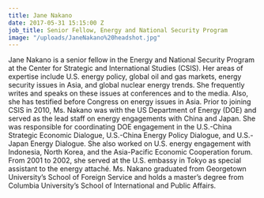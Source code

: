 ```yaml
---
title: Jane Nakano
date: 2017-05-31 15:15:00 Z
job_title: Senior Fellow, Energy and National Security Program
image: "/uploads/JaneNakano%20headshot.jpg"
---
```


Jane Nakano is a senior fellow in the Energy and National Security Program at the Center for Strategic and International Studies (CSIS). Her areas of expertise include U.S. energy policy, global oil and gas markets, energy security issues in Asia, and global nuclear energy trends. She frequently writes and speaks on these issues at conferences and to the media. Also, she has testified before Congress on energy issues in Asia. Prior to joining CSIS in 2010, Ms. Nakano was with the US Department of Energy (DOE) and served as the lead staff on energy engagements with China and Japan. She was responsible for coordinating DOE engagement in the U.S.-China Strategic Economic Dialogue, U.S.-China Energy Policy Dialogue, and U.S.-Japan Energy Dialogue. She also worked on U.S. energy engagement with Indonesia, North Korea, and the Asia-Pacific Economic Cooperation forum. From 2001 to 2002, she served at the U.S. embassy in Tokyo as special assistant to the energy attaché. Ms. Nakano graduated from Georgetown University’s School of Foreign Service and holds a master’s degree from Columbia University’s School of International and Public Affairs.